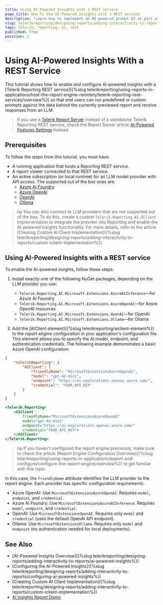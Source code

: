 ```yaml
---
title: Using AI-Powered Insights with a REST service
page_title: How to Use AI-Powered Insights with a REST service
description: "Learn how to implement an AI-powered prompt UI as part of any web-based report viewer."
slug: telerikreporting/designing-reports/adding-interactivity-to-reports/ai-powered-insights-rest-service
tags: telerik, reporting, ai, rest
published: True
position: 2
---
```


# Using AI-Powered Insights With a REST Service

This tutorial shows how to enable and configure AI-powered insights with a [Telerik Reporting REST service]({%slug telerikreporting/using-reports-in-applications/host-the-report-engine-remotely/telerik-reporting-rest-services/overview%}) so that end users can run predefined or custom prompts against the data behind the currently previewed report and receive responses from an LLM.

> If you use a [Telerik Report Server](https://docs.telerik.com/report-server/introduction) instead of a standalone Telerik Reporting REST service, check the Report Server article [AI-Powered Features Settings](https://docs.telerik.com/report-server/implementer-guide/configuration/ai-settings) instead.

## Prerequisites

To follow the steps from this tutorial, you must have:

- A running application that hosts a Reporting REST service.
- A report viewer connected to that REST service.
- An active subscription (or local runtime) for an LLM model provider with API access. The supported out of the box ones are:
    - [Azure AI Foundry](https://learn.microsoft.com/en-us/azure/ai-foundry/concepts/deployments-overview)
    - [Azure OpenAI](https://learn.microsoft.com/en-us/azure/ai-foundry/openai/overview#how-do-i-get-access-to-azure-openai)
    - [OpenAI](https://platform.openai.com/docs/models)
    - [Ollama](https://docs.ollama.com/quickstart)

>tip You can also connect to LLM providers that are not supported out of the box. To do this, create a custom `Telerik.Reporting.AI.IClient` implementation to integrate the provider into Reporting and enable the AI-powered insights functionality. For more details, refer to the article [Creating Custom AI Client Implementation]({%slug telerikreporting/designing-reports/adding-interactivity-to-reports/custom-iclient-implementation%}).

## Using AI-Powered Insights with a REST service

To enable the AI-powered insights, follow these steps:

1. Install exactly one of the following NuGet packages, depending on the LLM provider you use:

    - `Telerik.Reporting.AI.Microsoft.Extensions.AzureAIInference`&mdash;for Azure AI Foundry
    - `Telerik.Reporting.AI.Microsoft.Extensions.AzureOpenAI`&mdash;for Azure OpenAI resources
    - `Telerik.Reporting.AI.Microsoft.Extensions.OpenAI`&mdash;for OpenAI
    - `Telerik.Reporting.AI.Microsoft.Extensions.Ollama`&mdash;for Ollama

1. Add the [AIClient element]({%slug telerikreporting/aiclient-element%}) to the report engine configuration in your application's configuration file. This element allows you to specify the AI model, endpoint, and authentication credentials. The following example demonstrates a basic Azure OpenAI configuration:


````JSON
{
    "telerikReporting": {
        "AIClient": {
            "friendlyName": "MicrosoftExtensionsAzureOpenAI",
            "model": "gpt-4o-mini",
            "endpoint": "https://ai-explorations.openai.azure.com/",
            "credential": "YOUR_API_KEY"
        }
    }
}
````
````XML
<Telerik.Reporting>
    <AIClient
        friendlyName="MicrosoftExtensionsAzureOpenAI"
        model="gpt-4o-mini"
        endpoint="https://ai-explorations.openai.azure.com/"
        credential="YOUR_API_KEY">
    </AIClient>
</Telerik.Reporting>
````


>tip If you haven't configured the report engine previously, make sure to check the article [Report Engine Configuration Overview]({%slug telerikreporting/using-reports-in-applications/export-and-configure/configure-the-report-engine/overview%}) to get familiar with this topic.

In this case, the `friendlyName` attribute identifies the LLM provider to the report engine. Each provider has specific configuration requirements:

- Azure OpenAI: Use `MicrosoftExtensionsAzureOpenAI`. Requires `model`, `endpoint`, and `credential`.
- Azure AI Foundry: Use `MicrosoftExtensionsAzureAIInference`. Requires `model`, `endpoint`, and `credential`.
- OpenAI: Use `MicrosoftExtensionsOpenAI`. Requires only `model` and `credential` (uses the default OpenAI API endpoint).
- Ollama: Use `MicrosoftExtensionsOllama`. Requires only `model` and `endpoint` (no authentication needed for local deployments).

## See Also

* [AI-Powered Insights Overview]({%slug telerikreporting/designing-reports/adding-interactivity-to-reports/ai-powered-insights%})
* [Configuring the AI-Powered Insights]({%slug telerikreporting/designing-reports/adding-interactivity-to-reports/configuring-ai-powered-insights%})
* [Creating Custom AI Client Implementation]({%slug telerikreporting/designing-reports/adding-interactivity-to-reports/custom-iclient-implementation%})
* [AI Insights Report Demo](https://demos.telerik.com/reporting/ai-insights)
